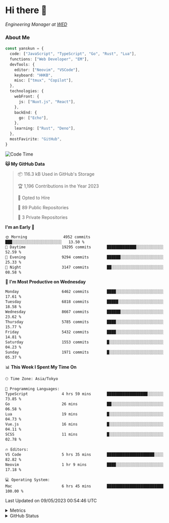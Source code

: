# Hi there&nbsp;:wave:

<!-- ![Alt text](https://spotify-recently-played-readme.vercel.app/api?user=31kynbuubkiu3r4qh4hjuaglhfay) -->

_Engineering Manager at [WED](https://github.com/wedinc)_

### About Me

```ts
const yanskun = {
  code: ["JavaScript", "TypeScript", "Go", "Rust", "Lua"],
  functions: ["Web Developer", "EM"],
  devTools: {
    editor: ["Neovim", "VSCode"],
    keyboard: "HHKB",
    misc: ["tmux", "Copilot"],
  },
  technologies: {
    webFront: {
      js: ["Nuxt.js", "React"],
    },
    backEnd: {
      go: ["Echo"],
    },
    learning: ["Rust", "Deno"],
  },
  mostFavirite: "GitHub",
}
```

<!--START_SECTION:waka-->
![Code Time](http://img.shields.io/badge/Code%20Time-296%20hrs%2015%20mins-blue)

**🐱 My GitHub Data** 

> 📦 116.3 kB Used in GitHub's Storage 
 > 
> 🏆 1,196 Contributions in the Year 2023
 > 
> 💼 Opted to Hire
 > 
> 📜 89 Public Repositories 
 > 
> 🔑 3 Private Repositories 
 > 
**I'm an Early 🐤** 

```text
🌞 Morning                4952 commits        ███░░░░░░░░░░░░░░░░░░░░░░   13.50 % 
🌆 Daytime                19295 commits       █████████████░░░░░░░░░░░░   52.59 % 
🌃 Evening                9294 commits        ██████░░░░░░░░░░░░░░░░░░░   25.33 % 
🌙 Night                  3147 commits        ██░░░░░░░░░░░░░░░░░░░░░░░   08.58 % 
```
📅 **I'm Most Productive on Wednesday** 

```text
Monday                   6462 commits        ████░░░░░░░░░░░░░░░░░░░░░   17.61 % 
Tuesday                  6818 commits        █████░░░░░░░░░░░░░░░░░░░░   18.58 % 
Wednesday                8667 commits        ██████░░░░░░░░░░░░░░░░░░░   23.62 % 
Thursday                 5785 commits        ████░░░░░░░░░░░░░░░░░░░░░   15.77 % 
Friday                   5432 commits        ████░░░░░░░░░░░░░░░░░░░░░   14.81 % 
Saturday                 1553 commits        █░░░░░░░░░░░░░░░░░░░░░░░░   04.23 % 
Sunday                   1971 commits        █░░░░░░░░░░░░░░░░░░░░░░░░   05.37 % 
```


📊 **This Week I Spent My Time On** 

```text
🕑︎ Time Zone: Asia/Tokyo

💬 Programming Languages: 
TypeScript               4 hrs 59 mins       ██████████████████░░░░░░░   73.85 % 
Go                       26 mins             ██░░░░░░░░░░░░░░░░░░░░░░░   06.58 % 
Lua                      19 mins             █░░░░░░░░░░░░░░░░░░░░░░░░   04.73 % 
Vue.js                   16 mins             █░░░░░░░░░░░░░░░░░░░░░░░░   04.11 % 
SCSS                     11 mins             █░░░░░░░░░░░░░░░░░░░░░░░░   02.78 % 

🔥 Editors: 
VS Code                  5 hrs 35 mins       █████████████████████░░░░   82.82 % 
Neovim                   1 hr 9 mins         ████░░░░░░░░░░░░░░░░░░░░░   17.18 % 

💻 Operating System: 
Mac                      6 hrs 45 mins       █████████████████████████   100.00 % 
```


 Last Updated on 09/05/2023 00:54:46 UTC
<!--END_SECTION:waka-->

<details>
  <summary>Metrics</summary>
  <img src="https://github.com/yanskun/yanskun/blob/main/github-metrics.svg" alt="Metrics">
</details>

<details>
  <summary>GitHub Status</summary>
  <picture>
    <source media="(prefers-color-scheme: dark)" srcset="https://raw.githubusercontent.com/yanskun/yanskun/master/profile-summary-card-output/nord_dark/0-profile-details.svg">
   <img src="https://raw.githubusercontent.com/yanskun/yanskun/master/profile-summary-card-output/default/0-profile-details.svg">
  </picture>
  <br>
  <picture>
    <source media="(prefers-color-scheme: dark)" srcset="https://raw.githubusercontent.com/yanskun/yanskun/master/profile-summary-card-output/nord_dark/1-repos-per-language.svg">
   <img src="https://raw.githubusercontent.com/yanskun/yanskun/master/profile-summary-card-output/default/1-repos-per-language.svg">
  </picture>
  <picture>
    <source media="(prefers-color-scheme: dark)" srcset="https://raw.githubusercontent.com/yanskun/yanskun/master/profile-summary-card-output/nord_dark/2-most-commit-language.svg">
   <img src="https://raw.githubusercontent.com/yanskun/yanskun/master/profile-summary-card-output/default/2-most-commit-language.svg">
  </picture>
  <br>
  <picture>
    <source media="(prefers-color-scheme: dark)" srcset="https://raw.githubusercontent.com/yanskun/yanskun/master/profile-summary-card-output/nord_dark/3-stats.svg">
   <img src="https://raw.githubusercontent.com/yanskun/yanskun/master/profile-summary-card-output/default/3-stats.svg">
  </picture>
  <picture>
    <source media="(prefers-color-scheme: dark)" srcset="https://raw.githubusercontent.com/yanskun/yanskun/master/profile-summary-card-output/nord_dark/4-productive-time.svg">
   <img src="https://raw.githubusercontent.com/yanskun/yanskun/master/profile-summary-card-output/default/4-productive-time.svg">
  </picture>
</details>
